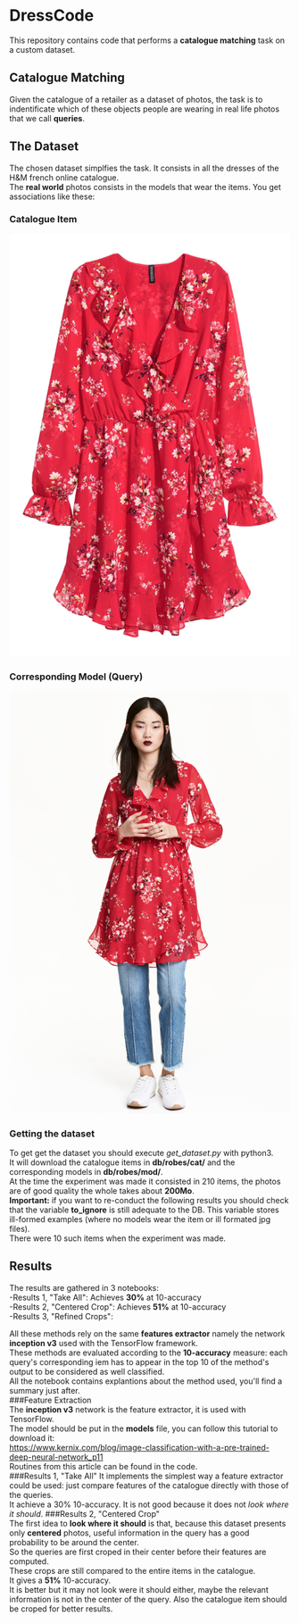 # DressCode
This repository contains code that performs a **catalogue matching** task on a custom dataset.
## Catalogue Matching
Given the catalogue of a retailer as a dataset of photos, the task is to indentificate which of these objects people are wearing in 
real life photos that we call **queries**.
## The Dataset
The chosen dataset simplfies the task. It consists in all the dresses of the H&M french online catalogue.    
The **real world** photos consists in the models that wear the items. You get associations like these:
### Catalogue Item
![alt text](ex_cat.jpg "An item of the catalogue")
### Corresponding Model (Query)
![alt text](ex_mod.jpg "A model wearing it")
### Getting the dataset
To get get the dataset you should execute *get_dataset.py* with python3.   
It will download the catalogue items in **db/robes/cat/** and the corresponding models in **db/robes/mod/**.   
At the time the experiment was made it consisted in 210 items, the photos are of good quality the whole takes about **200Mo**.    
**Important:** if you want to re-conduct the following results you should check that the variable **to_ignore** is still 
adequate to the DB. This variable stores ill-formed examples (where no models wear the item or ill formated jpg files).   
There were 10 such items when the experiment was made.   
## Results   
The results are gathered in 3 notebooks:   
-Results 1, "Take All": Achieves **30%** at 10-accuracy   
-Results 2, "Centered Crop": Achieves **51%** at 10-accuracy     
-Results 3, "Refined Crops":   

All these methods rely on the same **features extractor** namely the network **inception v3** used with the TensorFlow framework.    
These methods are evaluated according to the **10-accuracy** measure: each query's corresponding iem has to appear in the top 10 of the
method's output to be considered as well classified.      
All the notebook contains explantions about the method used, you'll find a summary just after.   
###Feature Extraction   
The **inception v3** network is the feature extractor, it is used with TensorFlow.    
The model should be put in the **models** file, you can follow this tutorial to download it:    
https://www.kernix.com/blog/image-classification-with-a-pre-trained-deep-neural-network_p11    
Routines from this article can be found in the code.    
###Results 1, "Take All"
It implements the simplest way a feature extractor could be used: just compare features of the catalogue directly with those of the queries.   
It achieve a 30% 10-accuracy. It is not good because it does not *look where it should*.
###Results 2, "Centered Crop"   
The first idea to **look where it should** is that, because this dataset presents only **centered** photos, useful information
in the query has a good probability to be around the center.   
So the queries are first croped in their center before their features are computed.   
These crops are still compared to the entire items in the catalogue.      
It gives a **51%** 10-accuracy.   
It is better but it may not look were it should either, maybe the relevant information is not in the center of the query. Also the catalogue item should be croped for better results.     